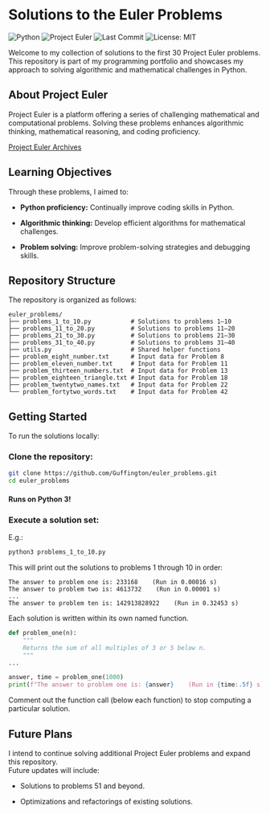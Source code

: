 # Solutions to the Euler Problems

![Python](https://img.shields.io/badge/Python-3.x-blue)
![Project Euler](https://img.shields.io/badge/Project%20Euler-50%20problems-orange)
![Last Commit](https://img.shields.io/github/last-commit/Guffington/euler_problems)
![License: MIT](https://img.shields.io/badge/License-MIT-green)

Welcome to my collection of solutions to the first 30 Project Euler problems. This repository is part of my programming portfolio and showcases my approach to solving algorithmic and mathematical challenges in Python.

## About Project Euler

Project Euler is a platform offering a series of challenging mathematical and computational problems. Solving these problems enhances algorithmic thinking, mathematical reasoning, and coding proficiency.

[Project Euler Archives](https://projecteuler.net/archives)

## Learning Objectives

Through these problems, I aimed to:

- **Python proficiency:** Continually improve coding skills in Python.

- **Algorithmic thinking:** Develop efficient algorithms for mathematical challenges.

- **Problem solving:** Improve problem-solving strategies and debugging skills.

## Repository Structure

The repository is organized as follows:

```text
euler_problems/
├── problems_1_to_10.py           # Solutions to problems 1–10
├── problems_11_to_20.py          # Solutions to problems 11–20
├── problems_21_to_30.py          # Solutions to problems 21–30
├── problems_31_to_40.py          # Solutions to problems 31–40
├── utils.py                      # Shared helper functions
├── problem_eight_number.txt      # Input data for Problem 8
├── problem_eleven_number.txt     # Input data for Problem 11
├── problem_thirteen_numbers.txt  # Input data for Problem 13
├── problem_eighteen_triangle.txt # Input data for Problem 18
├── problem_twentytwo_names.txt   # Input data for Problem 22
└── problem_fortytwo_words.txt    # Input data for Problem 42
```

## Getting Started

To run the solutions locally:

### Clone the repository:

```bash
git clone https://github.com/Guffington/euler_problems.git
cd euler_problems
```

#### Runs on Python 3!

### Execute a solution set:

E.g.:

```bash
python3 problems_1_to_10.py
```

This will print out the solutions to problems 1 through 10 in order:

```text
The answer to problem one is: 233168    (Run in 0.00016 s)
The answer to problem two is: 4613732    (Run in 0.00001 s)
...
The answer to problem ten is: 142913828922    (Run in 0.32453 s)
```

Each solution is written within its own named function.

```python
def problem_one(n):
    """
    Returns the sum of all multiples of 3 or 5 below n.
    """
...

answer, time = problem_one(1000)
print(f"The answer to problem one is: {answer}    (Run in {time:.5f} s)")
```

Comment out the function call (below each function) to stop computing a particular solution.

## Future Plans

I intend to continue solving additional Project Euler problems and expand this repository.  
Future updates will include:

- Solutions to problems 51 and beyond.

- Optimizations and refactorings of existing solutions.
